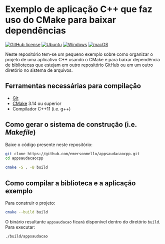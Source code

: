 # Exemplo de aplicação C++ que faz uso do CMake para baixar dependências

[![GitHub license](https://img.shields.io/badge/license-MIT-blue.svg)](LICENSE)
[![Ubuntu](https://github.com/emersonmello/appsaudacaocpp/actions/workflows/linux.yml/badge.svg)](https://github.com/emersonmello/appsaudacaocpp/actions/workflows/linux.yml)
[![Windows](https://github.com/emersonmello/appsaudacaocpp/actions/workflows/windows.yml/badge.svg)](https://github.com/emersonmello/appsaudacaocpp/actions/workflows/windows.yml)
[![macOS](https://github.com/emersonmello/appsaudacaocpp/actions/workflows/macos.yml/badge.svg)](https://github.com/emersonmello/appsaudacaocpp/actions/workflows/macos.yml)

Neste repositório tem-se um pequeno exemplo sobre como organizar o projeto de uma aplicativo C++ usando o CMake e para baixar dependência de bibliotecas que estejam em outro repositório GitHub ou em um outro diretório no sistema de arquivos.

## Ferramentas necessárias para compilação

- [Git](https://git-scm.com/downloads)
- [CMake](https://cmake.org) 3.14 ou superior
- Compilador C++11 (i.e. g++)


## Como gerar o sistema de construção (i.e. *Makefile*)

Baixe o código presente neste repositório:
```bash
git clone https://github.com/emersonmello/appsaudacaocpp.git
cd appsaudacaocpp

cmake -S . -B build
``` 

## Como compilar a biblioteca e a aplicação exemplo

Para construir o projeto:
```bash
cmake --build build
```

O binário resultante `appsaudacao` ficará disponível dentro do diretório `build`. Para executar:

```bash
./build/appsaudacao
```